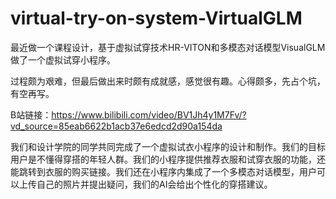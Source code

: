 # virtual-try-on-system-VirtualGLM
最近做一个课程设计，基于虚拟试穿技术HR-VITON和多模态对话模型VisualGLM做了一个虚拟试穿小程序。

过程颇为艰难，但最后做出来时颇有成就感，感觉很有趣。心得颇多，先占个坑，有空再写。

B站链接：https://www.bilibili.com/video/BV1Jh4y1M7Fv/?vd_source=85eab6622b1acb37e6edcd2d90a154da

我们和设计学院的同学共同完成了一个虚拟试衣小程序的设计和制作。我们的目标用户是不懂得穿搭的年轻人群。我们的小程序提供推荐衣服和试穿衣服的功能，还能跳转到衣服的购买链接。我们还在小程序内集成了一个多模态对话模型，用户可以上传自己的照片并提出疑问，我们的AI会给出个性化的穿搭建议。
